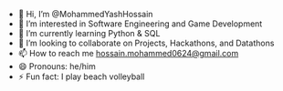 - 👋 Hi, I’m @MohammedYashHossain
- 👀 I’m interested in Software Engineering and Game Development 
- 🌱 I’m currently learning Python & SQL
- 💞️ I’m looking to collaborate on Projects, Hackathons, and Datathons
- 📫 How to reach me hossain.mohammed0624@gmail.com
- 😄 Pronouns: he/him
- ⚡ Fun fact: I play beach volleyball 

<!---
MohammedYashHossain/MohammedYashHossain is a ✨ special ✨ repository because its `README.md` (this file) appears on your GitHub profile.
You can click the Preview link to take a look at your changes.
--->
